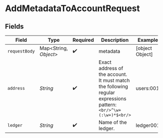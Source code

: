 # AddMetadataToAccountRequest


## Fields

| Field                                                                                                        | Type                                                                                                         | Required                                                                                                     | Description                                                                                                  | Example                                                                                                      |
| ------------------------------------------------------------------------------------------------------------ | ------------------------------------------------------------------------------------------------------------ | ------------------------------------------------------------------------------------------------------------ | ------------------------------------------------------------------------------------------------------------ | ------------------------------------------------------------------------------------------------------------ |
| `requestBody`                                                                                                | Map<String, *Object*>                                                                                        | :heavy_check_mark:                                                                                           | metadata                                                                                                     | [object Object]                                                                                              |
| `address`                                                                                                    | *String*                                                                                                     | :heavy_check_mark:                                                                                           | Exact address of the account. It must match the following regular expressions pattern:<br/>```<br/>^\w+(:\w+)*$<br/>```<br/> | users:001                                                                                                    |
| `ledger`                                                                                                     | *String*                                                                                                     | :heavy_check_mark:                                                                                           | Name of the ledger.                                                                                          | ledger001                                                                                                    |